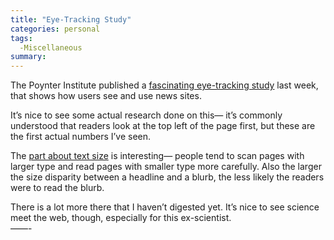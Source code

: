 ```yaml
---
title: "Eye-Tracking Study"
categories: personal
tags:
  -Miscellaneous
summary: 
---
```

<p>The Poynter Institute published a <a href="http://www.poynterextra.org/eyetrack2004/main.htm">fascinating eye-tracking study</a> last week, that shows how users see and use news sites.</p>

<p>It&#8217;s nice to see some actual research done on this&#8212; it&#8217;s commonly understood that readers look at the top left of the page first, but these are the first actual numbers I&#8217;ve seen.</p>

<p>The <a href="http://www.poynterextra.org/eyetrack2004/fontsize.htm">part about text size</a> is interesting&#8212; people tend to scan pages with larger type and read pages with smaller type more carefully.  Also the larger the size disparity between a headline and a blurb, the less likely the readers were to read the blurb.</p>

<p>There is a lot more there that I haven&#8217;t digested yet.  It&#8217;s nice to see science meet the web, though, especially for this ex-scientist.<br />
&#8212;&#8212;-</p>
